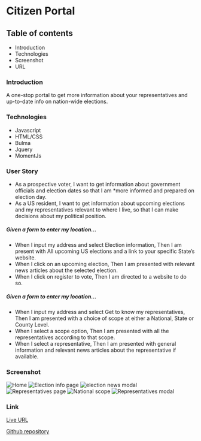 # Citizen Portal

## Table of contents
* Introduction
* Technologies
* Screenshot
* URL

### Introduction
A one-stop portal to get more information about your representatives and up-to-date info on nation-wide elections.

### Technologies
* Javascript
* HTML/CSS
* Bulma
* Jquery
* MomentJs 

### User Story
* As a prospective voter, I want to get information about government officials and election dates so that I am *more informed and prepared on election day.
* As a US resident, I want to get information about upcoming elections and my representatives relevant to where I live, so that I can make decisions about my political position.

##### Given a form to enter my location...
* When I input my address and select Election information,
Then I am present with All upcoming US elections and a link to your specific State’s website.
* When I click on an upcoming election,
Then I am presented with relevant news articles about the selected election.
* When I click on register to vote,
Then I am directed to a website to do so.

##### Given a form to enter my location...
* When I input my address and select Get to know my representatives,
Then I am presented with a choice of scope at either a National, State or County Level.
* When I select a scope option,
Then I am presented with all the representatives according to that scope.
* When I select a representative,
Then I am presented with general information and relevant news articles about the representative if available.

### Screenshot
![Home](https://user-images.githubusercontent.com/68020747/93384457-798fbf00-f82a-11ea-8ea8-6e9c847385af.PNG)
![Election info page](https://user-images.githubusercontent.com/68020747/93384493-857b8100-f82a-11ea-8b69-8ba745c40a79.PNG)
![election news modal](https://user-images.githubusercontent.com/68020747/93384500-86acae00-f82a-11ea-8e5a-64d3f4fd1ac5.PNG)
![Representatives page](https://user-images.githubusercontent.com/68020747/93384505-890f0800-f82a-11ea-8931-faa526870076.PNG)
![National scope](https://user-images.githubusercontent.com/68020747/93384508-8a403500-f82a-11ea-825e-ef073897cc73.PNG)
![Representatives modal](https://user-images.githubusercontent.com/68020747/93384513-8ad8cb80-f82a-11ea-9c5e-7459db55dee4.PNG)

### Link


[Live URL](https://teamgreeenlantern.github.io/citizen-portal/index.html)


[Github repository](https://github.com/TeamGreeenLantern/citizen-portal)

